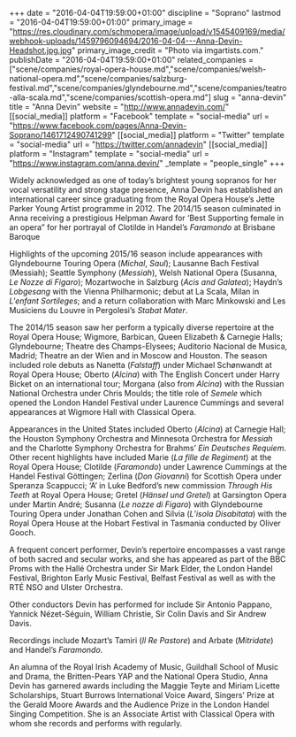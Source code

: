 +++
date = "2016-04-04T19:59:00+01:00"
discipline = "Soprano"
lastmod = "2016-04-04T19:59:00+01:00"
primary_image = "https://res.cloudinary.com/schmopera/image/upload/v1545409169/media/webhook-uploads/1459796094694/2016-04-04---Anna-Devin-Headshot.jpg.jpg"
primary_image_credit = "Photo via imgartists.com."
publishDate = "2016-04-04T19:59:00+01:00"
related_companies = ["scene/companies/royal-opera-house.md","scene/companies/welsh-national-opera.md","scene/companies/salzburg-festival.md","scene/companies/glyndebourne.md","scene/companies/teatro-alla-scala.md","scene/companies/scottish-opera.md"]
slug = "anna-devin"
title = "Anna Devin"
website = "http://www.annadevin.com/"
[[social_media]]
platform = "Facebook"
template = "social-media"
url = "https://www.facebook.com/pages/Anna-Devin-Soprano/1461712490741299"
[[social_media]]
platform = "Twitter"
template = "social-media"
url = "https://twitter.com/annadevin"
[[social_media]]
platform = "Instagram"
template = "social-media"
url = "https://www.instagram.com/anna.devin/"
_template = "people_single"
+++

Widely acknowledged as one of today’s brightest young sopranos for her vocal versatility and strong stage presence, Anna Devin has established an international career since graduating from the Royal Opera House’s Jette Parker Young Artist programme in 2012. The 2014/15 season culminated in Anna receiving a prestigious Helpman Award for ‘Best Supporting female in an opera” for her portrayal of Clotilde in Handel’s *Faramondo* at Brisbane Baroque

Highlights of the upcoming 2015/16 season include appearances with Glyndebourne Touring Opera (*Michal*, *Saul*); Lausanne Bach Festival (Messiah); Seattle Symphony (*Messiah*), Welsh National Opera (Susanna, *Le Nozze di Figaro*); Mozartwoche in Salzburg (*Acis and Galatea*); Haydn’s *Lobgesang* with the Vienna Philharmonic; debut at La Scala, Milan in *L'enfant Sortileges*; and a return collaboration with Marc Minkowski and Les Musiciens du Louvre in Pergolesi’s *Stabat Mater*.

The 2014/15 season saw her perform a typically diverse repertoire at the Royal Opera House; Wigmore, Barbican, Queen Elizabeth & Carnegie Halls; Glyndebourne; Theatre des Champs-Elysees; Auditorio Nacional de Musica, Madrid; Theatre an der Wien and in Moscow and Houston. The season included role debuts as Nanetta (*Falstaff*) under Michael Schønwandt at Royal Opera House; Oberto (*Alcina*) with The English Concert under Harry Bicket on an international tour; Morgana (also from *Alcina*) with the Russian National Orchestra under Chris Moulds; the title role of *Semele* which opened the London Handel Festival under Laurence Cummings and several appearances at Wigmore Hall with Classical Opera.

Appearances in the United States included Oberto (*Alcina*) at Carnegie Hall; the Houston Symphony Orchestra and Minnesota Orchestra for *Messiah* and the Charlotte Symphony Orchestra for Brahms’ *Ein Deutsches Requiem*. Other recent highlights have included Marie (*La fille de Regiment*) at the Royal Opera House; Clotilde (*Faramondo*) under Lawrence Cummings at the Handel Festival Göttingen; Zerlina (*Don Giovanni*) for Scottish Opera under Speranza Scappucci; ‘A’ in Luke Bedford’s new commission *Through His Teeth* at Royal Opera House; Gretel (*Hänsel und Gretel*) at Garsington Opera under Martin André; Susanna (*Le nozze di Figaro*) with Glyndebourne Touring Opera under Jonathan Cohen and Silvia (*L’isola Disabitata*) with the Royal Opera House at the Hobart Festival in Tasmania conducted by Oliver Gooch.

A frequent concert performer, Devin’s repertoire encompasses a vast range of both sacred and secular works, and she has appeared as part of the BBC Proms with the Hallé Orchestra under Sir Mark Elder, the London Handel Festival, Brighton Early Music Festival, Belfast Festival as well as with the RTÉ NSO and Ulster Orchestra.

Other conductors Devin has performed for include Sir Antonio Pappano, Yannick Nézet-Séguin, William Christie, Sir Colin Davis and Sir Andrew Davis.

Recordings include Mozart’s Tamiri (*Il Re Pastore*) and Arbate (*Mitridate*) and Handel’s *Faramondo*.

An alumna of the Royal Irish Academy of Music, Guildhall School of Music and Drama, the Britten-Pears YAP and the National Opera Studio, Anna Devin has garnered awards including the Maggie Teyte and Miriam Licette Scholarships, Stuart Burrows International Voice Award, Singers’ Prize at the Gerald Moore Awards and the Audience Prize in the London Handel Singing Competition. She is an Associate Artist with Classical Opera with whom she records and performs with regularly.
